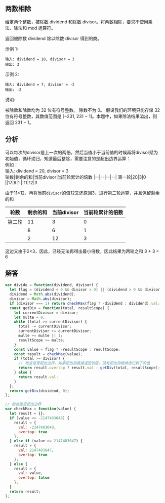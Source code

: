 ## 两数相除

给定两个整数，被除数 dividend 和除数 divisor。将两数相除，要求不使用乘法、除法和 mod 运算符。

返回被除数 dividend 除以除数 divisor 得到的商。

示例 1:

```
输入: dividend = 10, divisor = 3
输出: 3
```

示例 2:

```
输入: dividend = 7, divisor = -3
输出: -2
```

说明:

被除数和除数均为 32 位有符号整数。
除数不为 0。
假设我们的环境只能存储 32 位有符号整数，其数值范围是 [−231, 231 − 1]。本题中，如果除法结果溢出，则返回 231 − 1。

## 分析
可以每次的divisor是上一次的两倍，然后当值小于当前值的时候再将divisor赋为初始值，循环递归，知道最后整除，需要注意的是超出边界运算：  
例如：  
输入: dividend = 20, divisor = 3  
轮数|剩余的和|当前divisor|当前轮累计的倍数
|--|--|--|--|
第一轮|20|3|0
||17|6|1
||11|12|3
  
由于11<12，再将当前`divisor`的值12又还原回3，进行第二轮运算，并且保留剩余的和

轮数|剩余的和|当前divisor|当前轮累计的倍数  
|--|--|--|--|
第二轮|11|3|0
||8|6|1
||2|12|3
这边又由于2<3，因此，已经无法再得出最小倍数，因此结果为两轮之和 3 + 3 = 6

## 解答

```javascript
var divide = function(dividend, divisor) {
  let flag = (dividend < 0 && divisor > 0) || (dividend > 0 && divisor < 0);
  dividend = Math.abs(dividend);
  divisor = Math.abs(divisor);
  if (divisor === 1) return checkMax(flag ? -dividend : dividend).val;
  const getDiv = function(total, resultScope) {
    let currentDivisor = divisor;
    let multe = 0;
    while (total >= currentDivisor) {
      total -= currentDivisor;
      currentDivisor += currentDivisor;
      multe += multe || 1;
      resultScope += multe;
    }
    const value = flag ? -resultScope : resultScope;
    const result = checkMax(value);
    if (total >= divisor) {
      // 检查是否超出边界，如果超出则直接返回该值，没有超出则继续递归剩下的值
      return result.overtop ? result.val : getDiv(total, resultScope);
    } else {
      return result.val;
    }
  };
  return getDiv(dividend, 0);
};

// 检查是否超出边界
var checkMax = function(value) {
  let result = {};
  if (value <= -2147483648) {
    result = {
      val: -2147483648,
      overtop: true
    };
  } else if (value >= 2147483647) {
    result = {
      val: 2147483647,
      overtop: true
    };
  } else {
    result = {
      val: value,
      overtop: false
    };
  }
  return result;
};
```
